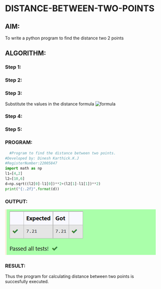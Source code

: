# DISTANCE-BETWEEN-TWO-POINTS

## AIM:
To write a python program to find the distance two 2 points
## ALGORITHM:
### Step 1: 
### Step 2: 
### Step 3: 
Substitute the values in the distance formula  ![formula](/formula.jpg)
### Step 4: 
### Step 5: 
### PROGRAM:
```python
  #Program to find the distance between two points.
#Developed by: Dinesh Karthick.K.J
#RegisterNumber:22005847
import math as np
l1=[4,2]
l2=[10,6]
d=np.sqrt((l2[0]-l1[0])**2+(l2[1]-l1[1])**2)
print("{:.2f}".format(d))
```


### OUTPUT:
![OUTPUT](distance.png)

### RESULT:
Thus the program for calculating distance between two points is succesfully executed.